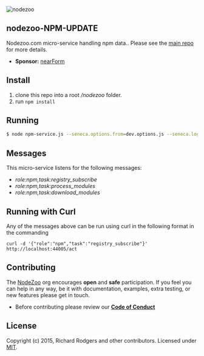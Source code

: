 ![nodezoo](https://raw.githubusercontent.com/rjrodger/nodezoo-web/to-redux/client/assets/img/logo-nodezoo.png)

## nodezoo-NPM-UPDATE
Nodezoo.com micro-service handling npm data.. Please see the [main repo][] for more details.

- __Sponsor:__ [nearForm][]

## Install
1. clone this repo into a root _/nodezoo_ folder.
2. run `npm install`

## Running

```sh
$ node npm-service.js --seneca.options.from=dev.options.js --seneca.log.all
```

## Messages

This micro-service listens for the following messages:

  * _role:npm,task:registry_subscribe_
  * _role:npm,task:process_modules_
  * _role:npm,task:download_modules_

## Running with Curl

Any of the messages above can be run using curl in the following format in the commanding
```
curl -d '{"role":"npm","task":"registry_subscribe"}' http://localhost:44005/act
```

## Contributing
The [NodeZoo][] org encourages __open__ and __safe__ participation. If you feel you can help in any way, be it with documentation, examples, extra testing, or new features please get in touch.

- Before contributing please review our __[Code of Conduct][CoC]__

## License
Copyright (c) 2015, Richard Rodgers and other contributors.
Licensed under [MIT][].

[main repo]: https://github.com/rjrodger/nodezoo
[MIT]: ./LICENSE
[Code of Conduct]: https://github.com/nearform/vidi-contrib/docs/code_of_conduct.md
[nearForm]: http://www.nearform.com/
[nodeZoo]: http://www.nodezoo.com/
[CoC]: ./CODE_OF_CONDUCT.md
